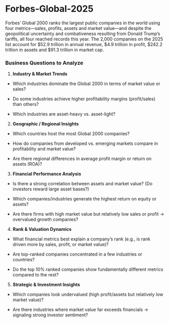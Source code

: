 # Forbes-Global-2025

Forbes’ Global 2000 ranks the largest public companies in the world using four metrics—sales, profits, assets and market value—and despite the geopolitical uncertainty and combativeness resulting from Donald Trump’s tariffs, all four reached records this year. The 2,000 companies on the 2025 list account for $52.9 trillion in annual revenue, $4.9 trillion in profit, $242.2 trillion in assets and $91.3 trillion in market cap.


### Business Questions to Analyze


1. **Industry & Market Trends**

- Which industries dominate the Global 2000 in terms of market value or sales?

- Do some industries achieve higher profitability margins (profit/sales) than others?

- Which industries are asset-heavy vs. asset-light?

2. **Geographic / Regional Insights**

- Which countries host the most Global 2000 companies?

- How do companies from developed vs. emerging markets compare in profitability and market value?

- Are there regional differences in average profit margin or return on assets (ROA)?

3. **Financial Performance Analysis**

- Is there a strong correlation between assets and market value? (Do investors reward large asset bases?)

- Which companies/industries generate the highest return on equity or assets?

- Are there firms with high market value but relatively low sales or profit → overvalued growth companies?

4. **Rank & Valuation Dynamics**

- What financial metrics best explain a company’s rank (e.g., is rank driven more by sales, profit, or market value)?

- Are top-ranked companies concentrated in a few industries or countries?

- Do the top 10% ranked companies show fundamentally different metrics compared to the rest?

5. **Strategic & Investment Insights**

- Which companies look undervalued (high profit/assets but relatively low market value)?

- Are there industries where market value far exceeds financials → signaling strong investor sentiment?